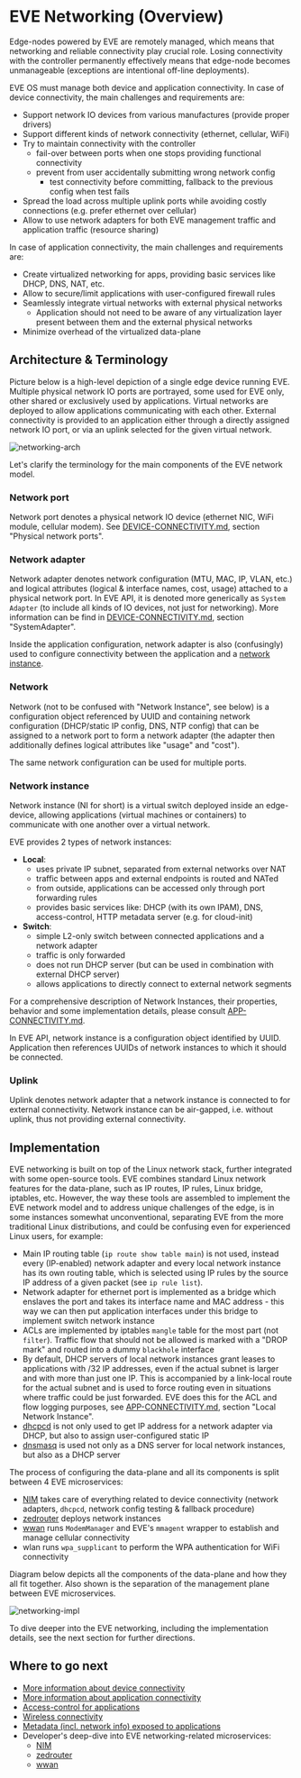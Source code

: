# EVE Networking (Overview)

Edge-nodes powered by EVE are remotely managed, which means that networking and reliable
connectivity play crucial role. Losing connectivity with the controller permanently effectively
means that edge-node becomes unmanageable (exceptions are intentional off-line deployments).

EVE OS must manage both device and application connectivity.
In case of device connectivity, the main challenges and requirements are:

- Support network IO devices from various manufactures (provide proper drivers)
- Support different kinds of network connectivity (ethernet, cellular, WiFi)
- Try to maintain connectivity with the controller
  - fail-over between ports when one stops providing functional connectivity
  - prevent from user accidentally submitting wrong network config
    - test connectivity before committing, fallback to the previous config when test fails
- Spread the load across multiple uplink ports while avoiding costly connections
  (e.g. prefer ethernet over cellular)
- Allow to use network adapters for both EVE management traffic and application traffic
  (resource sharing)

In case of application connectivity, the main challenges and requirements are:

- Create virtualized networking for apps, providing basic services like DHCP, DNS, NAT, etc.
- Allow to secure/limit applications with user-configured firewall rules
- Seamlessly integrate virtual networks with external physical networks
  - Application should not need to be aware of any virtualization layer present between them
    and the external physical networks
- Minimize overhead of the virtualized data-plane

## Architecture & Terminology

Picture below is a high-level depiction of a single edge device running EVE. Multiple
physical network IO ports are portrayed, some used for EVE only, other shared or exclusively
used by applications. Virtual networks are deployed to allow applications communicating
with each other. External connectivity is provided to an application either through a directly
assigned network IO port, or via an uplink selected for the given virtual network.

![networking-arch](./images/eve-networking-arch-concepts.png)

Let's clarify the terminology for the main components of the EVE network model.

### Network port

Network port denotes a physical network IO device (ethernet NIC, WiFi module, cellular modem).
See [DEVICE-CONNECTIVITY.md](./DEVICE-CONNECTIVITY.md), section "Physical network ports".

### Network adapter

Network adapter denotes network configuration (MTU, MAC, IP, VLAN, etc.) and logical attributes
(logical & interface names, cost, usage) attached to a physical network port.
In EVE API, it is denoted more generically as `System Adapter` (to include all kinds of IO devices,
not just for networking).
More information can be find in [DEVICE-CONNECTIVITY.md](./DEVICE-CONNECTIVITY.md),
section "SystemAdapter".

Inside the application configuration, network adapter is also (confusingly) used to configure
connectivity between the application and a [network instance](#network-instance).

### Network

Network (not to be confused with "Network Instance", see below) is a configuration object
referenced by UUID and containing network configuration (DHCP/static IP config, DNS, NTP config)
that can be assigned to a network port to form a network adapter (the adapter then additionally
defines logical attributes like "usage" and "cost").

The same network configuration can be used for multiple ports.

### Network instance

Network instance (NI for short) is a virtual switch deployed inside an edge-device,
allowing applications (virtual machines or containers) to communicate with one another over
a virtual network.

EVE provides 2 types of network instances:

- **Local**:
  - uses private IP subnet, separated from external networks over NAT
  - traffic between apps and external endpoints is routed and NATed
  - from outside, applications can be accessed only through port forwarding rules
  - provides basic services like: DHCP (with its own IPAM), DNS, access-control,
    HTTP metadata server (e.g. for cloud-init)
- **Switch**:
  - simple L2-only switch between connected applications and a network adapter
  - traffic is only forwarded
  - does not run DHCP server (but can be used in combination with external DHCP server)
  - allows applications to directly connect to external network segments

For a comprehensive description of Network Instances, their properties, behavior
and some implementation details, please consult [APP-CONNECTIVITY.md](APP-CONNECTIVITY.md).

In EVE API, network instance is a configuration object identified by UUID.
Application then references UUIDs of network instances to which it should be connected.

### Uplink

Uplink denotes network adapter that a network instance is connected to for external connectivity.
Network instance can be air-gapped, i.e. without uplink, thus not providing external connectivity.

## Implementation

EVE networking is built on top of the Linux network stack, further integrated with some
open-source tools. EVE combines standard Linux network features for the data-plane,
such as IP routes, IP rules, Linux bridge, iptables, etc. However, the way these tools
are assembled to implement the EVE network model and to address unique challenges of the edge,
is in some instances somewhat unconventional, separating EVE from the more traditional Linux
distributions, and could be confusing even for experienced Linux users, for example:

- Main IP routing table (`ip route show table main`) is not used, instead every (IP-enabled)
  network adapter and every local network instance has its own routing table, which is selected
  using IP rules by the source IP address of a given packet (see `ip rule list`).
- Network adapter for ethernet port is implemented as a bridge which enslaves the port and takes
  its interface name and MAC address - this way we can then put application interfaces under this
  bridge to implement switch network instance
- ACLs are implemented by iptables `mangle` table for the most part (not `filter`). Traffic flow
  that should not be allowed is marked with a "DROP mark" and routed into a dummy `blackhole`
  interface
- By default, DHCP servers of local network instances grant leases to applications with /32
  IP addresses, even if the actual subnet is larger and with more than just one IP. This is
  accompanied by a link-local route for the actual subnet and is used to force routing even in
  situations where traffic could be just forwarded. EVE does this for the ACL and flow logging
  purposes, see [APP-CONNECTIVITY.md](APP-CONNECTIVITY.md), section "Local Network Instance".
- [dhcpcd](https://wiki.archlinux.org/title/dhcpcd) is not only used to get IP address for
  a network adapter via DHCP, but also to assign user-configured static IP
- [dnsmasq](https://thekelleys.org.uk/dnsmasq/doc.html) is used not only as a DNS server for local
  network instances, but also as a DHCP server

The process of configuring the data-plane and all its components is split between
4 EVE microservices:

- [NIM](../pkg/pillar/docs/nim.md) takes care of everything related to device connectivity
  (network adapters, `dhcpcd`, network config testing & fallback procedure)
- [zedrouter](../pkg/pillar/docs/zedrouter.md) deploys network instances
- [wwan](../pkg/wwan/README.md) runs `ModemManager` and EVE's `mmagent` wrapper to establish
  and manage cellular connectivity
- wlan runs `wpa_supplicant` to perform the WPA authentication for WiFi connectivity

Diagram below depicts all the components of the data-plane and how they all fit together.
Also shown is the separation of the management plane between EVE microservices.

![networking-impl](./images/eve-networking-impl.png)

To dive deeper into the EVE networking, including the implementation details, see the next section
for further directions.

## Where to go next

- [More information about device connectivity](DEVICE-CONNECTIVITY.md)
- [More information about application connectivity](APP-CONNECTIVITY.md)
- [Access-control for applications](NETWORK-ACLS.md)
- [Wireless connectivity](WIRELESS.md)
- [Metadata (incl. network info) exposed to applications](ECO-METADATA.md)
- Developer's deep-dive into EVE networking-related microservices:
  - [NIM](../pkg/pillar/docs/nim.md)
  - [zedrouter](../pkg/pillar/docs/zedrouter.md)
  - [wwan](../pkg/wwan/README.md)
